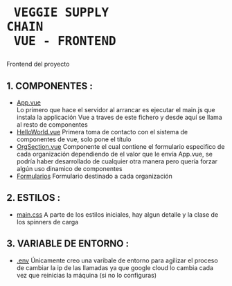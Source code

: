 # <pre>             VEGGIE SUPPLY CHAIN<br>        VUE - FRONTEND
Frontend del proyecto
## 1. COMPONENTES  :
- [App.vue](https://github.com/AkilinoGit/vueBSM/blob/main/src/App.vue)<br>
  Lo primero que hace el servidor al arrancar es ejecutar el main.js que instala la applicación Vue a traves de este fichero y desde aquí se llama al resto de componentes
- [HelloWorld.vue](https://github.com/AkilinoGit/vueBSM/blob/main/src/components/HelloWorld.vue)
  Primera toma de contacto con el sistema de componentes de vue, solo pone el título
- [OrgSection.vue](https://github.com/AkilinoGit/vueBSM/blob/main/src/components/OrgSection.vue)
  Componente el cual contiene el formulario especifico de cada organización dependiendo de el valor que le envía App.vue, se podría haber desarrollado de cualquier otra manera    pero quería forzar algún uso dinamico de componentes
- [Formularios](https://github.com/AkilinoGit/vueBSM/tree/main/src/components/forms)
  Formulario destinado a cada organización
## 2. ESTILOS : 
- [main.css](https://github.com/AkilinoGit/vueBSM/blob/main/src/assets/main.css)
  A parte de los estilos iniciales, hay algun detalle y la clase de los spinners de carga
## 3. VARIABLE DE ENTORNO :
- [.env](https://github.com/AkilinoGit/vueBSM/blob/main/.env)
  Únicamente creo una varibale de entorno para agilizar el proceso de cambiar la ip de las llamadas ya que google cloud lo cambia cada vez que reinicias la máquina (si no lo configuras)
  
